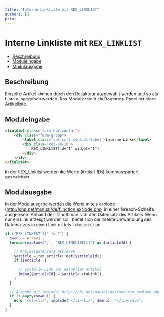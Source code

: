```yaml
---
title: "Interne Linkliste mit REX_LINKLIST"
authors: []
prio:
---
```


# Interne Linkliste mit `REX_LINKLIST`

- [Beschreibung](#beschreibung)
- [Moduleingabe](#moduleingabe)
- [Modulausgabe](#modulausgabe)

<a name="beschreibung"></a>
## Beschreibung

Einzelne Artikel können durch den Redakteur ausgewählt werden und so als Liste ausgegeben werden. Das Modul erstellt ein Bootstrap-Panel mit einer Artikelliste. 

<a name="moduleingabe"></a>
## Moduleingabe

```html
<fieldset class="form-horizontal">
	<div class="form-group">
		<label class="col-sm-2 control-label">Interne Links</label>
		<div class="col-sm-10">
			REX_LINKLIST[id="1" widget="1"]
		</div>
	</div>
</fieldset>
```

In der REX_Linklist werden die Werte (Artikel-IDs) kommasepariert gespeichert. 

<a name="modulausgabe"></a>
## Modulausgabe

In der Modulausgabe werden die Werte mitels explode (http://php.net/manual/de/function.explode.php) in einer foreach-Schleife ausgelesen. Anhand der ID holt man sich den Datensatz des Artikels. Wenn nur ein Link erzeugt werden soll, bietet sich die direkte Umwandlung des Datensatzes in einen Link mittels `->toLink()` an. 

```php
if ("REX_LINKIST[1]" != "") {
  $menu = array();
  foreach(explode(',', 'REX_LINKLIST[1]') as $articleId) {

    // Artikeldatensatz auslesen
    $article = rex_article::get($articleId);
    if ($article) {

      // Erstelle Link aus aktuellem Artikel
      $menu[$articleId] = $article->toLink();
    }
  }

  // Ausgabe mit implode: http://php.net/manual/de/function.implode.php
  if (! empty($menu)) {
    echo '<ul><li>', implode('</li><li>', $menu), '</li></ul>';
  }
}

```
